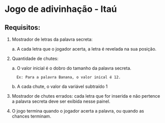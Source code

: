 # Jogo de adivinhação - Itaú

## Requisitos: 

1. Mostrador de letras da palavra secreta:
   
   a. A cada letra que o jogador acerta, a letra é revelada na sua posição.

2. Quantidade de chutes:

   a. O valor inicial é o dobro do tamanho da palavra secreta.

         Ex: Para a palavra Banana, o valor inical é 12.

   b. A cada chute, o valor da variável subtraído 1
   

4. Mostrador de chutes errados: cada letra que for inserida e não pertence a palavra secreta deve ser exibida nesse painel.
      
  
5. O jogo termina quando o jogador acerta a palavra, ou quando as chances terminam.

